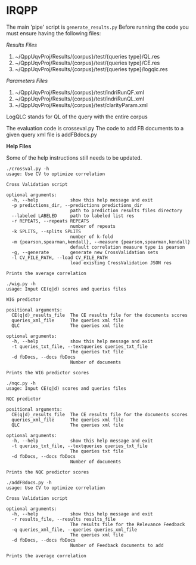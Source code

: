 # IRQPP

The main 'pipe' script is `generate_results.py`
Before running the code you must ensure having the following files:

_Results Files_
1. ~/QppUqvProj/Results/{corpus}/test/{queries type}/QL.res
2. ~/QppUqvProj/Results/{corpus}/test/{queries type}/CE.res
3. ~/QppUqvProj/Results/{corpus}/test/{queries type}/logqlc.res

_Parameters Files_
1. ~/QppUqvProj/Results/{corpus}/test/indriRunQF.xml
2. ~/QppUqvProj/Results/{corpus}/test/indriRunQL.xml
3. ~/QppUqvProj/Results/{corpus}/test/clarityParam.xml

LogQLC stands for QL of the query with the entire corpus



The evaluation code is crosseval.py
The code to add FB documents to a given query xml file is addFBdocs.py


**Help Files**

Some of the help instructions still needs to be updated.


```
./crossval.py -h
usage: Use CV to optimize correlation

Cross Validation script

optional arguments:
  -h, --help            show this help message and exit
  -p predictions_dir, --predictions predictions_dir
                        path to prediction results files directory
  --labeled LABELED     path to labeled list res
  -r REPEATS, --repeats REPEATS
                        number of repeats
  -k SPLITS, --splits SPLITS
                        number of k-fold
  -m {pearson,spearman,kendall}, --measure {pearson,spearman,kendall}
                        default correlation measure type is pearson
  -g, --generate        generate new CrossValidation sets
  -l CV_FILE_PATH, --load CV_FILE_PATH
                        load existing CrossValidation JSON res

Prints the average correlation
```
```
./wig.py -h
usage: Input CE(q|d) scores and queries files

WIG predictor

positional arguments:
  CE(q|d)_results_file  The CE results file for the documents scores
  queries_xml_file      The queries xml file
  QLC                   The queries xml file

optional arguments:
  -h, --help            show this help message and exit
  -t queries_txt_file, --textqueries queries_txt_file
                        The queries txt file
  -d fbDocs, --docs fbDocs
                        Number of documents

Prints the WIG predictor scores
```
```
./nqc.py -h
usage: Input CE(q|d) scores and queries files

NQC predictor

positional arguments:
  CE(q|d)_results_file  The CE results file for the documents scores
  queries_xml_file      The queries xml file
  QLC                   The queries xml file

optional arguments:
  -h, --help            show this help message and exit
  -t queries_txt_file, --textqueries queries_txt_file
                        The queries txt file
  -d fbDocs, --docs fbDocs
                        Number of documents

Prints the NQC predictor scores
```
```
./addFBdocs.py -h
usage: Use CV to optimize correlation

Cross Validation script

optional arguments:
  -h, --help            show this help message and exit
  -r results_file, --results results_file
                        The results file for the Relevance Feedback
  -q queries_xml_file, --queries queries_xml_file
                        The queries xml file
  -d fbDocs, --docs fbDocs
                        Number of Feedback documents to add

Prints the average correlation
```